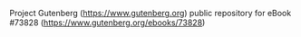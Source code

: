 Project Gutenberg (https://www.gutenberg.org) public repository for eBook #73828 (https://www.gutenberg.org/ebooks/73828)

